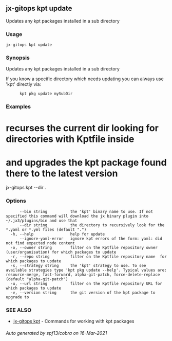 ## jx-gitops kpt update

Updates any kpt packages installed in a sub directory

### Usage

```
jx-gitops kpt update
```

### Synopsis

Updates any kpt packages installed in a sub directory 

If you know a specific directory which needs updating you can always use 'kpt' directly via: 

          kpt pkg update mySubDir

### Examples

  # recurses the current dir looking for directories with Kptfile inside
  # and upgrades the kpt package found there to the latest version
  jx-gitops kpt --dir .

### Options

```
      --bin string          the 'kpt' binary name to use. If not specified this command will download the jx binary plugin into ~/.jx3/plugins/bin and use that
      --dir string          the directory to recursively look for the *.yaml or *.yml files (default ".")
  -h, --help                help for update
      --ignore-yaml-error   ignore kpt errors of the form: yaml: did not find expected node content
  -o, --owner string        filter on the Kptfile repository owner (user/organisation) for which packages to update
  -r, --repo string         filter on the Kptfile repository name  for which packages to update
  -s, --strategy string     the 'kpt' strategy to use. To see available strategies type 'kpt pkg update --help'. Typical values are: resource-merge, fast-forward, alpha-git-patch, force-delete-replace (default "alpha-git-patch")
  -u, --url string          filter on the Kptfile repository URL for which packages to update
  -v, --version string      the git version of the kpt package to upgrade to
```

### SEE ALSO

* [jx-gitops kpt](jx-gitops_kpt.md)	 - Commands for working with kpt packages

###### Auto generated by spf13/cobra on 16-Mar-2021
